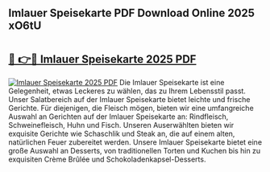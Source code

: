 ## Imlauer Speisekarte PDF Download Online 2025 xO6tU

# <h2><a href="http://gccr17.nevu.top/?p=Imlauer+Speisekarte">🔗 👉🔴 Imlauer Speisekarte 2025 PDF</a></h2>

[![Imlauer Speisekarte 2025 PDF](https://i.imgur.com/dBaPXMq.png)](http://gccr17.nevu.top/?p=Imlauer+Speisekarte)
Die Imlauer Speisekarte ist eine Gelegenheit, etwas Leckeres zu wählen, das zu Ihrem Lebensstil passt. Unser Salatbereich auf der Imlauer Speisekarte bietet leichte und frische Gerichte. Für diejenigen, die Fleisch mögen, bieten wir eine umfangreiche Auswahl an Gerichten auf der Imlauer Speisekarte an: Rindfleisch, Schweinefleisch, Huhn und Fisch. Unseren Auserwählten bieten wir exquisite Gerichte wie Schaschlik und Steak an, die auf einem alten, natürlichen Feuer zubereitet werden. Unsere Imlauer Speisekarte bietet eine große Auswahl an Desserts, von traditionellen Torten und Kuchen bis hin zu exquisiten Crème Brûlée und Schokoladenkapsel-Desserts.
